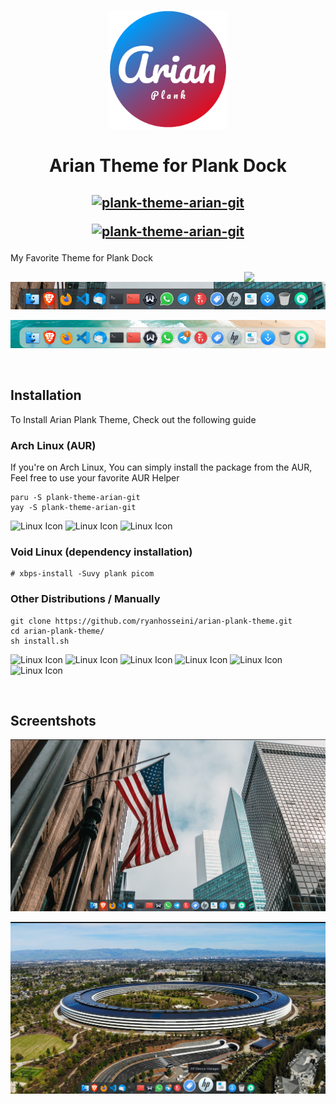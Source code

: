 <p align="center">
<a href="https://www.pling.com/p/1911700/" target="_blank"><img src="icon.png" width="190px"></a>

<p>
  <h1 align="center"> Arian Theme for Plank Dock </h1> 
  <h2 align="center">
  
  [![plank-theme-arian-git](https://img.shields.io/aur/version/plank-theme-arian-git?color=1793d1&label=plank-theme-arian-git&logo=arch-linux&style=for-the-badge)](https://aur.archlinux.org/packages/plank-theme-arian-git/)
  
  [![plank-theme-arian-git](https://img.shields.io/aur/maintainer/plank-theme-arian-git?color=1793d1&label=plank-theme-arian-git&logo=arch-linux&style=for-the-badge)](https://aur.archlinux.org/packages/plank-theme-arian-git/)
  
  </h2>



My Favorite Theme for Plank Dock 


<a href="https://www.pling.com/p/1911700/"><img align="right"
    src="https://www.pling.com/stores/media/store_pling/pling-logo.png"
    width='130"' /></a>
    

<a style="display: block" href="https://www.pling.com/p/1911700/"><img
    src="screenshots/screenshot-1.png"
    width='650"' /></a>
    
    
<a style="display: block" href="https://www.pling.com/p/1911700/"><img
    src="screenshots/screenshot-2.png"
    width='650"' /></a>

<br>


## Installation
To Install Arian Plank Theme, Check out the following guide

### Arch Linux (AUR)
If you're on Arch Linux, You can simply install the package from the AUR, Feel free to use your favorite AUR Helper
```Shell
paru -S plank-theme-arian-git
yay -S plank-theme-arian-git
```

![Linux Icon](https://img.shields.io/badge/Arch_Linux-1793D1?style=for-the-badge&logo=arch-linux&logoColor=white)
![Linux Icon](https://img.shields.io/badge/manjaro-35BF5C?style=for-the-badge&logo=manjaro&logoColor=white) 
![Linux Icon](https://img.shields.io/badge/Artix_Linux-10A0CC?style=for-the-badge&logo=artix-linux&logoColor=white) 

### Void Linux (dependency installation)

```Shell
# xbps-install -Suvy plank picom
```

### Other Distributions / Manually
```Shell
git clone https://github.com/ryanhosseini/arian-plank-theme.git
cd arian-plank-theme/
sh install.sh 
```

![Linux Icon](https://img.shields.io/badge/Linux-FCC624?style=for-the-badge&logo=linux&logoColor=black) 
![Linux Icon](https://img.shields.io/badge/Debian-A81D33?style=for-the-badge&logo=debian&logoColor=white) 
![Linux Icon](https://img.shields.io/badge/Fedora-294172?style=for-the-badge&logo=fedora&logoColor=white) 
![Linux Icon](https://img.shields.io/badge/Linux_Mint-87CF3E?style=for-the-badge&logo=linux-mint&logoColor=white)
![Linux Icon](https://img.shields.io/badge/Ubuntu-E95420?style=for-the-badge&logo=ubuntu&logoColor=white)
![Linux Icon](https://img.shields.io/badge/Cent%20OS-262577?style=for-the-badge&logo=CentOS&logoColor=white)

<br>


## Screentshots


![screenshot 3](https://github.com/ryanhosseini/arian-plank-theme/blob/main/screenshots/screenshot-3.png)

![screenshot 4](https://github.com/ryanhosseini/arian-plank-theme/blob/main/screenshots/screenshot-4.png)
